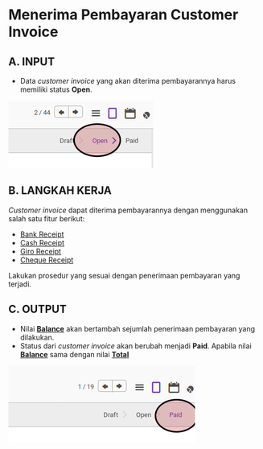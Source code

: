 # Menerima Pembayaran Customer Invoice

## A. INPUT

* Data *customer invoice* yang akan diterima pembayarannya harus memiliki status **Open**.

![](../../img/customer-invoice/status-open.png)

## B. LANGKAH KERJA

*Customer invoice* dapat diterima pembayarannya dengan menggunakan salah satu fitur berikut:

* [Bank Receipt](../bank-receipt.md)
* [Cash Receipt](../cash-receipt.md)
* [Giro Receipt](../giro-receipt.md)
* [Cheque Receipt](../cheque-receipt.md)

Lakukan prosedur yang sesuai dengan penerimaan pembayaran yang terjadi.

## C. OUTPUT

* Nilai **[Balance](./penjelasan.md#field-balance)** akan bertambah sejumlah penerimaan pembayaran yang dilakukan.
* Status dari *customer invoice* akan berubah menjadi **Paid**. Apabila nilai **[Balance](./penjelasan.md#field-balance)** sama dengan nilai **[Total](./penjelasan.md#field-total)**

![](../../img/customer-invoice/status-paid.png)
